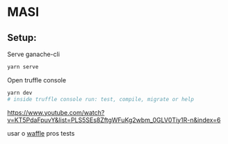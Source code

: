 # MASI

## Setup:

Serve ganache-cli
```sh
yarn serve
```

Open truffle console
```sh
yarn dev
# inside truffle console run: test, compile, migrate or help
```

https://www.youtube.com/watch?v=KT5PdaFpuvY&list=PLS5SEs8ZftgWFuKg2wbm_0GLV0Tiy1R-n&index=6

usar o [waffle](https://ethereum-waffle.readthedocs.io/en/latest/getting-started.html#writing-tests) pros tests
